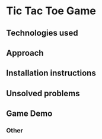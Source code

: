 # Tic Tac Toe Game 

## Technologies used

## Approach

## Installation instructions

## Unsolved problems

## Game Demo 

### Other

